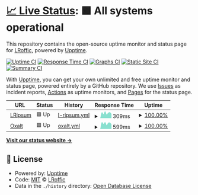 # [📈 Live Status](https://lripsum.net): <!--live status--> **🟩 All systems operational**

This repository contains the open-source uptime monitor and status page for [LRoffic](https://lripsum.net), powered by [Upptime](https://github.com/upptime/upptime).

[![Uptime CI](https://github.com/LRoffic/LRipsum/workflows/Uptime%20CI/badge.svg)](https://github.com/LRoffic/LRipsum/actions?query=workflow%3A%22Uptime+CI%22)
[![Response Time CI](https://github.com/LRoffic/LRipsum/workflows/Response%20Time%20CI/badge.svg)](https://github.com/LRoffic/LRipsum/actions?query=workflow%3A%22Response+Time+CI%22)
[![Graphs CI](https://github.com/LRoffic/LRipsum/workflows/Graphs%20CI/badge.svg)](https://github.com/LRoffic/LRipsum/actions?query=workflow%3A%22Graphs+CI%22)
[![Static Site CI](https://github.com/LRoffic/LRipsum/workflows/Static%20Site%20CI/badge.svg)](https://github.com/LRoffic/LRipsum/actions?query=workflow%3A%22Static+Site+CI%22)
[![Summary CI](https://github.com/LRoffic/LRipsum/workflows/Summary%20CI/badge.svg)](https://github.com/LRoffic/LRipsum/actions?query=workflow%3A%22Summary+CI%22)

With [Upptime](https://upptime.js.org), you can get your own unlimited and free uptime monitor and status page, powered entirely by a GitHub repository. We use [Issues](https://github.com/LRoffic/LRipsum/issues) as incident reports, [Actions](https://github.com/LRoffic/LRipsum/actions) as uptime monitors, and [Pages](https://lripsum.net) for the status page.

<!--start: status pages-->
<!-- This summary is generated by Upptime (https://github.com/upptime/upptime) -->
<!-- Do not edit this manually, your changes will be overwritten -->
<!-- prettier-ignore -->
| URL | Status | History | Response Time | Uptime |
| --- | ------ | ------- | ------------- | ------ |
| <img alt="" src="https://icons.duckduckgo.com/ip3/lripsum.net.ico" height="13"> [LRipsum](https://lripsum.net) | 🟩 Up | [l-ripsum.yml](https://github.com/LRoffic/LRipsum/commits/HEAD/history/l-ripsum.yml) | <details><summary><img alt="Response time graph" src="./graphs/l-ripsum/response-time-week.png" height="20"> 309ms</summary><br><a href="https://LRoffic.github.io/LRipsum/history/l-ripsum"><img alt="Response time 330" src="https://img.shields.io/endpoint?url=https%3A%2F%2Fraw.githubusercontent.com%2FLRoffic%2FLRipsum%2FHEAD%2Fapi%2Fl-ripsum%2Fresponse-time.json"></a><br><a href="https://LRoffic.github.io/LRipsum/history/l-ripsum"><img alt="24-hour response time 257" src="https://img.shields.io/endpoint?url=https%3A%2F%2Fraw.githubusercontent.com%2FLRoffic%2FLRipsum%2FHEAD%2Fapi%2Fl-ripsum%2Fresponse-time-day.json"></a><br><a href="https://LRoffic.github.io/LRipsum/history/l-ripsum"><img alt="7-day response time 309" src="https://img.shields.io/endpoint?url=https%3A%2F%2Fraw.githubusercontent.com%2FLRoffic%2FLRipsum%2FHEAD%2Fapi%2Fl-ripsum%2Fresponse-time-week.json"></a><br><a href="https://LRoffic.github.io/LRipsum/history/l-ripsum"><img alt="30-day response time 301" src="https://img.shields.io/endpoint?url=https%3A%2F%2Fraw.githubusercontent.com%2FLRoffic%2FLRipsum%2FHEAD%2Fapi%2Fl-ripsum%2Fresponse-time-month.json"></a><br><a href="https://LRoffic.github.io/LRipsum/history/l-ripsum"><img alt="1-year response time 330" src="https://img.shields.io/endpoint?url=https%3A%2F%2Fraw.githubusercontent.com%2FLRoffic%2FLRipsum%2FHEAD%2Fapi%2Fl-ripsum%2Fresponse-time-year.json"></a></details> | <details><summary><a href="https://LRoffic.github.io/LRipsum/history/l-ripsum">100.00%</a></summary><a href="https://LRoffic.github.io/LRipsum/history/l-ripsum"><img alt="All-time uptime 98.90%" src="https://img.shields.io/endpoint?url=https%3A%2F%2Fraw.githubusercontent.com%2FLRoffic%2FLRipsum%2FHEAD%2Fapi%2Fl-ripsum%2Fuptime.json"></a><br><a href="https://LRoffic.github.io/LRipsum/history/l-ripsum"><img alt="24-hour uptime 100.00%" src="https://img.shields.io/endpoint?url=https%3A%2F%2Fraw.githubusercontent.com%2FLRoffic%2FLRipsum%2FHEAD%2Fapi%2Fl-ripsum%2Fuptime-day.json"></a><br><a href="https://LRoffic.github.io/LRipsum/history/l-ripsum"><img alt="7-day uptime 100.00%" src="https://img.shields.io/endpoint?url=https%3A%2F%2Fraw.githubusercontent.com%2FLRoffic%2FLRipsum%2FHEAD%2Fapi%2Fl-ripsum%2Fuptime-week.json"></a><br><a href="https://LRoffic.github.io/LRipsum/history/l-ripsum"><img alt="30-day uptime 100.00%" src="https://img.shields.io/endpoint?url=https%3A%2F%2Fraw.githubusercontent.com%2FLRoffic%2FLRipsum%2FHEAD%2Fapi%2Fl-ripsum%2Fuptime-month.json"></a><br><a href="https://LRoffic.github.io/LRipsum/history/l-ripsum"><img alt="1-year uptime 98.90%" src="https://img.shields.io/endpoint?url=https%3A%2F%2Fraw.githubusercontent.com%2FLRoffic%2FLRipsum%2FHEAD%2Fapi%2Fl-ripsum%2Fuptime-year.json"></a></details>
| <img alt="" src="https://icons.duckduckgo.com/ip3/oxalt.fr.ico" height="13"> [Oxalt](https://oxalt.fr) | 🟩 Up | [oxalt.yml](https://github.com/LRoffic/LRipsum/commits/HEAD/history/oxalt.yml) | <details><summary><img alt="Response time graph" src="./graphs/oxalt/response-time-week.png" height="20"> 599ms</summary><br><a href="https://LRoffic.github.io/LRipsum/history/oxalt"><img alt="Response time 607" src="https://img.shields.io/endpoint?url=https%3A%2F%2Fraw.githubusercontent.com%2FLRoffic%2FLRipsum%2FHEAD%2Fapi%2Foxalt%2Fresponse-time.json"></a><br><a href="https://LRoffic.github.io/LRipsum/history/oxalt"><img alt="24-hour response time 494" src="https://img.shields.io/endpoint?url=https%3A%2F%2Fraw.githubusercontent.com%2FLRoffic%2FLRipsum%2FHEAD%2Fapi%2Foxalt%2Fresponse-time-day.json"></a><br><a href="https://LRoffic.github.io/LRipsum/history/oxalt"><img alt="7-day response time 599" src="https://img.shields.io/endpoint?url=https%3A%2F%2Fraw.githubusercontent.com%2FLRoffic%2FLRipsum%2FHEAD%2Fapi%2Foxalt%2Fresponse-time-week.json"></a><br><a href="https://LRoffic.github.io/LRipsum/history/oxalt"><img alt="30-day response time 598" src="https://img.shields.io/endpoint?url=https%3A%2F%2Fraw.githubusercontent.com%2FLRoffic%2FLRipsum%2FHEAD%2Fapi%2Foxalt%2Fresponse-time-month.json"></a><br><a href="https://LRoffic.github.io/LRipsum/history/oxalt"><img alt="1-year response time 607" src="https://img.shields.io/endpoint?url=https%3A%2F%2Fraw.githubusercontent.com%2FLRoffic%2FLRipsum%2FHEAD%2Fapi%2Foxalt%2Fresponse-time-year.json"></a></details> | <details><summary><a href="https://LRoffic.github.io/LRipsum/history/oxalt">100.00%</a></summary><a href="https://LRoffic.github.io/LRipsum/history/oxalt"><img alt="All-time uptime 100.00%" src="https://img.shields.io/endpoint?url=https%3A%2F%2Fraw.githubusercontent.com%2FLRoffic%2FLRipsum%2FHEAD%2Fapi%2Foxalt%2Fuptime.json"></a><br><a href="https://LRoffic.github.io/LRipsum/history/oxalt"><img alt="24-hour uptime 100.00%" src="https://img.shields.io/endpoint?url=https%3A%2F%2Fraw.githubusercontent.com%2FLRoffic%2FLRipsum%2FHEAD%2Fapi%2Foxalt%2Fuptime-day.json"></a><br><a href="https://LRoffic.github.io/LRipsum/history/oxalt"><img alt="7-day uptime 100.00%" src="https://img.shields.io/endpoint?url=https%3A%2F%2Fraw.githubusercontent.com%2FLRoffic%2FLRipsum%2FHEAD%2Fapi%2Foxalt%2Fuptime-week.json"></a><br><a href="https://LRoffic.github.io/LRipsum/history/oxalt"><img alt="30-day uptime 100.00%" src="https://img.shields.io/endpoint?url=https%3A%2F%2Fraw.githubusercontent.com%2FLRoffic%2FLRipsum%2FHEAD%2Fapi%2Foxalt%2Fuptime-month.json"></a><br><a href="https://LRoffic.github.io/LRipsum/history/oxalt"><img alt="1-year uptime 100.00%" src="https://img.shields.io/endpoint?url=https%3A%2F%2Fraw.githubusercontent.com%2FLRoffic%2FLRipsum%2FHEAD%2Fapi%2Foxalt%2Fuptime-year.json"></a></details>

<!--end: status pages-->

[**Visit our status website →**](https://lripsum.net)

## 📄 License

- Powered by: [Upptime](https://github.com/upptime/upptime)
- Code: [MIT](./LICENSE) © [LRoffic](https://lripsum.net)
- Data in the `./history` directory: [Open Database License](https://opendatacommons.org/licenses/odbl/1-0/)
